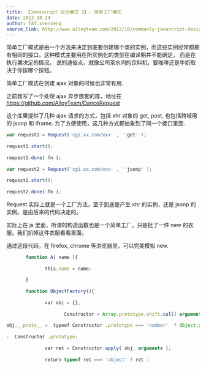 ```yaml
---
title: 【Javascript 设计模式 2】- 简单工厂模式
date: 2012-10-24
author: TAT.svenzeng
source_link: http://www.alloyteam.com/2012/10/commonly-javascript-design-patterns-simple-factory-pattern/
---
```


<!-- {% raw %} - for jekyll -->

简单工厂模式是由一个方法来决定到底要创建哪个类的实例，而这些实例经常都拥有相同的接口。这种模式主要用在所实例化的类型在编译期并不能确定， 而是在执行期决定的情况。 说的通俗点，就像公司茶水间的饮料机，要咖啡还是牛奶取决于你按哪个按钮。

简单工厂模式在创建 ajax 对象的时候也非常有用.

之前我写了一个处理 ajax 异步嵌套的库，地址在 <https://github.com/AlloyTeam/DanceRequest>  

这个库里提供了几种 ajax 请求的方式，包括 xhr 对象的 get, post, 也包括跨域用的 jsonp 和 iframe. 为了方便使用，这几种方式都抽象到了同一个接口里面.

```javascript
var request1 = Request('cgi.xx.com/xxx' , ''get' );
 
request1.start();
 
request1.done( fn );
 
var request2 = Request('cgi.xx.com/xxx' , ''jsonp' );
 
request2.start();
 
request2.done( fn );
```

Request 实际上就是一个工厂方法，至于到底是产生 xhr 的实例，还是 jsonp 的实例。是由后来的代码决定的。

实际上在 js 里面，所谓的构造函数也是一个简单工厂。只是批了一件 new 的衣服。我们扒掉这件衣服看看里面。

通过这段代码，在 firefox, chrome 等浏览器里，可以完美模拟 new.

```javascript
       function A( name ){
 
              this.name = name;
 
       }
 
       function ObjectFactory(){
 
              var obj = {},
 
                     Constructor = Array.prototype.shift.call( arguments );
 
obj.__proto__ =  typeof Constructor .prototype === 'number'  ? Object.prototype
 
:  Constructor .prototype;
 
              var ret = Constructor.apply( obj, arguments );
 
              return typeof ret === 'object' ? ret : 
```


<!-- {% endraw %} - for jekyll -->